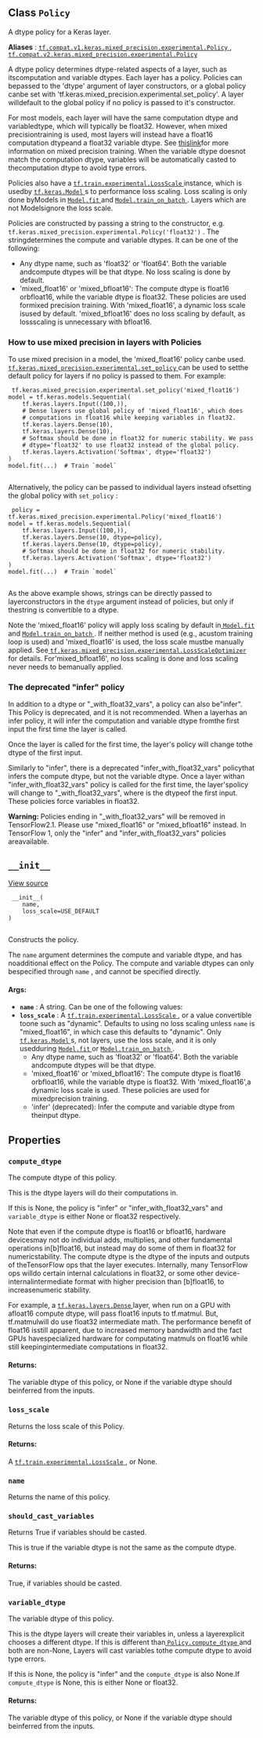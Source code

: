 

## Class  `Policy` 
A dtype policy for a Keras layer.

**Aliases** : [ `tf.compat.v1.keras.mixed_precision.experimental.Policy` ](/api_docs/python/tf/keras/mixed_precision/experimental/Policy), [ `tf.compat.v2.keras.mixed_precision.experimental.Policy` ](/api_docs/python/tf/keras/mixed_precision/experimental/Policy)

A dtype policy determines dtype-related aspects of a layer, such as itscomputation and variable dtypes. Each layer has a policy. Policies can bepassed to the 'dtype' argument of layer constructors, or a global policy canbe set with 'tf.keras.mixed_precision.experimental.set_policy'. A layer willdefault to the global policy if no policy is passed to it's constructor.

For most models, each layer will have the same computation dtype and variabledtype, which will typically be float32. However, when mixed precisiontraining is used, most layers will instead have a float16 computation dtypeand a float32 variable dtype. See [thislink](https://docs.nvidia.com/deeplearning/sdk/mixed-precision-training/index.html)for more information on mixed precision training. When the variable dtype doesnot match the computation dtype, variables will be automatically casted to thecomputation dtype to avoid type errors.

Policies also have a [ `tf.train.experimental.LossScale` ](https://tensorflow.google.cn/api_docs/python/tf/train/experimental/LossScale) instance, which is usedby [ `tf.keras.Model` ](https://tensorflow.google.cn/api_docs/python/tf/keras/Model)s to performance loss scaling. Loss scaling is only done byModels in [ `Model.fit` ](https://tensorflow.google.cn/api_docs/python/tf/keras/Model#fit) and [ `Model.train_on_batch` ](https://tensorflow.google.cn/api_docs/python/tf/keras/Model#train_on_batch). Layers which are not Modelsignore the loss scale.

Policies are constructed by passing a string to the constructor, e.g. `tf.keras.mixed_precision.experimental.Policy('float32')` . The stringdetermines the compute and variable dtypes. It can be one of the following:

- Any dtype name, such as 'float32' or 'float64'. Both the variable andcompute dtypes will be that dtype. No loss scaling is done by default.
- 'mixed_float16' or 'mixed_bfloat16': The compute dtype is float16 orbfloat16, while the variable dtype is float32. These policies are used formixed precision training. With 'mixed_float16', a dynamic loss scale isused by default. 'mixed_bfloat16' does no loss scaling by default, as lossscaling is unnecessary with bfloat16.


### How to use mixed precision in layers with Policies
To use mixed precision in a model, the 'mixed_float16' policy canbe used. [ `tf.keras.mixed_precision.experimental.set_policy` ](https://tensorflow.google.cn/api_docs/python/tf/keras/mixed_precision/experimental/set_policy) can be used to setthe default policy for layers if no policy is passed to them. For example:

```
 tf.keras.mixed_precision.experimental.set_policy('mixed_float16')
model = tf.keras.models.Sequential(
    tf.keras.layers.Input((100,)),
    # Dense layers use global policy of 'mixed_float16', which does
    # computations in float16 while keeping variables in float32.
    tf.keras.layers.Dense(10),
    tf.keras.layers.Dense(10),
    # Softmax should be done in float32 for numeric stability. We pass
    # dtype='float32' to use float32 instead of the global policy.
    tf.keras.layers.Activation('Softmax', dtype='float32')
)
model.fit(...)  # Train `model`
 
```

Alternatively, the policy can be passed to individual layers instead ofsetting the global policy with  `set_policy` :

```
 policy = tf.keras.mixed_precision.experimental.Policy('mixed_float16')
model = tf.keras.models.Sequential(
    tf.keras.layers.Input((100,)),
    tf.keras.layers.Dense(10, dtype=policy),
    tf.keras.layers.Dense(10, dtype=policy),
    # Softmax should be done in float32 for numeric stability.
    tf.keras.layers.Activation('Softmax', dtype='float32')
)
model.fit(...)  # Train `model`
 
```

As the above example shows, strings can be directly passed to layerconstructors in the  `dtype`  argument instead of policies, but only if thestring is convertible to a dtype.

Note the 'mixed_float16' policy will apply loss scaling by default in[ `Model.fit` ](https://tensorflow.google.cn/api_docs/python/tf/keras/Model#fit) and [ `Model.train_on_batch` ](https://tensorflow.google.cn/api_docs/python/tf/keras/Model#train_on_batch). If neither method is used (e.g., acustom training loop is used) and 'mixed_float16' is used, the loss scale mustbe manually applied. See[ `tf.keras.mixed_precision.experimental.LossScaleOptimizer` ](https://tensorflow.google.cn/api_docs/python/tf/keras/mixed_precision/experimental/LossScaleOptimizer) for details. For'mixed_bfloat16', no loss scaling is done and loss scaling never needs to bemanually applied.

### The deprecated "infer" policy
In addition to a dtype or "<dtype>_with_float32_vars", a policy can also be"infer". This Policy is deprecated, and it is not recommended. When a layerhas an infer policy, it will infer the computation and variable dtype fromthe first input the first time the layer is called.</dtype>

Once the layer is called for the first time, the layer's policy will change tothe dtype of the first input.

Similarly to "infer", there is a deprecated "infer_with_float32_vars" policythat infers the compute dtype, but not the variable dtype. Once a layer withan "infer_with_float32_vars" policy is called for the first time, the layer'spolicy will change to "<dtype>_with_float32_vars", where <dtype> is the dtypeof the first input. These policies force variables in float32.</dtype></dtype>


**Warning:**  Policies ending in "_with_float32_vars" will be removed in TensorFlow2.1. Please use "mixed_float16" or "mixed_bfloat16" instead.
In TensorFlow 1, only the "infer" and "infer_with_float32_vars" policies areavailable.

##  `__init__` 
[View source](https://github.com/tensorflow/tensorflow/blob/r2.0/tensorflow/python/keras/mixed_precision/experimental/policy.py#L153-L211)

```
 __init__(
    name,
    loss_scale=USE_DEFAULT
)
 
```

Constructs the policy.

The  `name`  argument determines the compute and variable dtype, and has noadditional effect on the Policy. The compute and variable dtypes can only bespecified through  `name` , and cannot be specified directly.

#### Args:
- **`name`** : A string. Can be one of the following values:
- **`loss_scale`** : A [ `tf.train.experimental.LossScale` ](https://tensorflow.google.cn/api_docs/python/tf/train/experimental/LossScale), or a value convertible toone such as "dynamic". Defaults to using no loss scaling unless  `name` is "mixed_float16", in which case this defaults to "dynamic". Only[ `tf.keras.Model` ](https://tensorflow.google.cn/api_docs/python/tf/keras/Model)s, not layers, use the loss scale, and it is only usedduring [ `Model.fit` ](https://tensorflow.google.cn/api_docs/python/tf/keras/Model#fit) or [ `Model.train_on_batch` ](https://tensorflow.google.cn/api_docs/python/tf/keras/Model#train_on_batch).
    - Any dtype name, such as 'float32' or 'float64'. Both the variable andcompute dtypes will be that dtype.
    - 'mixed_float16' or 'mixed_bfloat16': The compute dtype is float16 orbfloat16, while the variable dtype is float32. With 'mixed_float16',a dynamic loss scale is used. These policies are used for mixedprecision training.
    - 'infer' (deprecated): Infer the compute and variable dtype from theinput dtype.


## Properties


###  `compute_dtype` 
The compute dtype of this policy.

This is the dtype layers will do their computations in.

If this is None, the policy is "infer" or "infer_with_float32_vars" and `variable_dtype`  is either None or float32 respectively.

Note that even if the compute dtype is float16 or bfloat16, hardware devicesmay not do individual adds, multiplies, and other fundamental operations in[b]float16, but instead may do some of them in float32 for numericstability. The compute dtype is the dtype of the inputs and outputs of theTensorFlow ops that the layer executes. Internally, many TensorFlow ops willdo certain internal calculations in float32, or some other device-internalintermediate format with higher precision than [b]float16, to increasenumeric stability.

For example, a [ `tf.keras.layers.Dense` ](https://tensorflow.google.cn/api_docs/python/tf/keras/layers/Dense) layer, when run on a GPU with afloat16 compute dtype, will pass float16 inputs to tf.matmul. But, tf.matmulwill do use float32 intermediate math. The performance benefit of float16 isstill apparent, due to increased memory bandwidth and the fact GPUs havespecialized hardware for computating matmuls on float16 while still keepingintermediate computations in float32.

#### Returns:
The variable dtype of this policy, or None if the variable dtype should beinferred from the inputs.

###  `loss_scale` 
Returns the loss scale of this Policy.

#### Returns:
A [ `tf.train.experimental.LossScale` ](https://tensorflow.google.cn/api_docs/python/tf/train/experimental/LossScale), or None.

###  `name` 
Returns the name of this policy.

###  `should_cast_variables` 
Returns True if variables should be casted.

This is true if the variable dtype is not the same as the compute dtype.

#### Returns:
True, if variables should be casted.

###  `variable_dtype` 
The variable dtype of this policy.

This is the dtype layers will create their variables in, unless a layerexplicit chooses a different dtype. If this is different than[ `Policy.compute_dtype` ](https://tensorflow.google.cn/api_docs/python/tf/keras/mixed_precision/experimental/Policy#compute_dtype) and both are non-None, Layers will cast variables tothe compute dtype to avoid type errors.

If this is None, the policy is "infer" and the  `compute_dtype`  is also None.If  `compute_dtype`  is None, this is either None or float32.

#### Returns:
The variable dtype of this policy, or None if the variable dtype should beinferred from the inputs.

